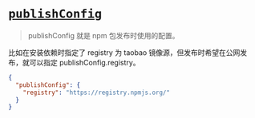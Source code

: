 # [`publishConfig`]()

> publishConfig 就是 npm 包发布时使用的配置。

比如在安装依赖时指定了 registry 为 taobao 镜像源，但发布时希望在公网发布，就可以指定 publishConfig.registry。

```json
{
  "publishConfig": {
    "registry": "https://registry.npmjs.org/"
  }
}
```

